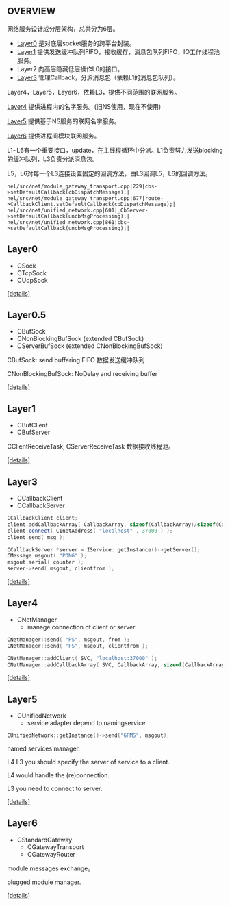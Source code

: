 ## OVERVIEW
网络服务设计成分层架构，总共分为6层。
- [Layer0](#Layer0) 是对底层socket服务的跨平台封装。
- [Layer1](#Layer1) 提供发送缓冲队列FIFO，接收缓存，消息包队列FIFO，IO工作线程池服务。
- Layer2 向高层隐藏低层操作L0的接口。
- [Layer3](#Layer3) 管理Callback，分派消息包（依赖L1的消息包队列）。

Layer4，Layer5，Layer6，依赖L3，提供不同范围的联网服务。

[Layer4](#Layer4) 提供进程内的名字服务。(旧NS使用，现在不使用)

[Layer5](#Layer5) 提供基于NS服务的联网名字服务。

[Layer6](#Layer6) 提供进程间模块联网服务。

L1~L6有一个重要接口，update，在主线程循环中分派。L1负责努力发送blocking的缓冲队列，L3负责分派消息包。

L5，L6对每一个L3连接设置固定的回调方法，由L3回调L5，L6的回调方法。
```
nel/src/net/module_gateway_transport.cpp|229|cbs->setDefaultCallback(cbDispatchMessage);|
nel/src/net/module_gateway_transport.cpp|677|route->CallbackClient.setDefaultCallback(cbDispatchMessage);|
nel/src/net/unified_network.cpp|601|_CbServer->setDefaultCallback(uncbMsgProcessing);|
nel/src/net/unified_network.cpp|861|cbc->setDefaultCallback(uncbMsgProcessing);|
```

## Layer0
* CSock
* CTcpSock
* CUdpSock

[\[details\]](../../src/doc/nel/net/Layer0.md)

## Layer0.5
* CBufSock 
* CNonBlockingBufSock (extended CBufSock)
* CServerBufSock (extended CNonBlockingBufSock)

CBufSock: send buffering FIFO 数据发送缓冲队列

CNonBlockingBufSock: NoDelay and receiving buffer

[\[details\]](../../src/doc/nel/net/Layer0.5.md)

## Layer1
* CBufClient
* CBufServer

CClientReceiveTask, CServerReceiveTask 数据接收线程池。

[\[details\]](../../src/doc/nel/net/Layer1.md)

## Layer3
* CCallbackClient 
* CCallbackServer 
```c++
CCallbackClient client;
client.addCallbackArray( CallbackArray, sizeof(CallbackArray)/sizeof(CallbackArray[0]) );
client.connect( CInetAddress( "localhost" , 37000 ) );
client.send( msg );
```
```c++
CCallbackServer *server = IService::getInstance()->getServer();
CMessage msgout( "PONG" );
msgout.serial( counter );
server->send( msgout, clientfrom );
```
[\[details\]](../../src/doc/nel/net/Layer3.md)

## Layer4
* CNetManager 
    - manage connection of client or server
    
```c++
CNetManager::send( "PS", msgout, from );
CNetManager::send( "FS", msgout, clientfrom );
```
```c++
CNetManager::addClient( SVC, "localhost:37000" );
CNetManager::addCallbackArray( SVC, CallbackArray, sizeof(CallbackArray)/sizeof(CallbackArray[0]) );
```
[\[details\]](../../src/doc/nel/net/Layer4.md)

## Layer5
* CUnifiedNetwork 
    - service adapter depend to namingservice
    
```c++
CUnifiedNetwork::getInstance()->send("GPMS", msgout);
``` 

named services manager.

L4 L3 you should specify the server of service to a client.

L4 would handle the (re)connection.

L3 you need to connect to server.

[\[details\]](../../src/doc/nel/net/Layer5.md)

## Layer6
* CStandardGateway
    - CGatewayTransport
    - CGatewayRouter

module messages exchange。

plugged module manager.

[\[details\]](../../src/doc/nel/net/Gateway.md)

